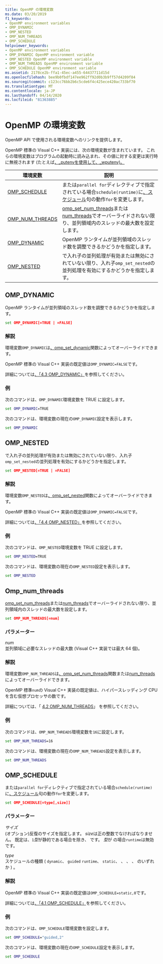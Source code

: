 ```yaml
---
title: OpenMP の環境変数
ms.date: 03/20/2019
f1_keywords:
- OpenMP environment variables
- OMP_DYNAMIC
- OMP_NESTED
- OMP_NUM_THREADS
- OMP_SCHEDULE
helpviewer_keywords:
- OpenMP environment variables
- OMP_DYNAMIC OpenMP environment variable
- OMP_NESTED OpenMP environment variable
- OMP_NUM_THREADS OpenMP environment variable
- OMP_SCHEDULE OpenMP environment variable
ms.assetid: 2178ce2b-ffa1-45ec-a455-64437711d15d
ms.openlocfilehash: bee9b0fbdf147ee962ff92d0b3b9ff57d4209f84
ms.sourcegitcommit: c123cc76bb2b6c5cde6f4c425ece420ac733bf70
ms.translationtype: MT
ms.contentlocale: ja-JP
ms.lasthandoff: 04/14/2020
ms.locfileid: "81363885"
---
```

# <a name="openmp-environment-variables"></a>OpenMP の環境変数

OpenMP API で使用される環境変数へのリンクを提供します。

OpenMP 標準の Visual C++ 実装には、次の環境変数が含まれています。 これらの環境変数はプログラムの起動時に読み込まれ、その値に対する変更は実行時に無視されます (たとえば[、_putenvを使用して、_wputenv)。](../../../c-runtime-library/reference/putenv-wputenv.md)

|環境変数|説明|
|--------------------|-----------|
|[OMP_SCHEDULE](#omp-schedule)|または`parallel for`ディレクティブで指定されている場合`schedule(runtime)`に[、スケジュール](openmp-clauses.md#schedule)句の動作`for`を変更します。|
|[OMP_NUM_THREADS](#omp-num-threads)|[omp_set_num_threads](openmp-functions.md#omp-set-num-threads)または[num_threads](openmp-clauses.md#num-threads)でオーバーライドされない限り、並列領域内のスレッドの最大数を設定します。|
|[OMP_DYNAMIC](#omp-dynamic)|OpenMP ランタイムが並列領域のスレッド数を調整できるかどうかを指定します。|
|[OMP_NESTED](#omp-nested)|で入れ子の並列処理が有効または無効にされていない限り、入れ子`omp_set_nested`の並列処理を有効にするかどうかを指定します。|

## <a name="omp_dynamic"></a><a name="omp-dynamic"></a>OMP_DYNAMIC

OpenMP ランタイムが並列領域のスレッド数を調整できるかどうかを指定します。

```cmd
set OMP_DYNAMIC[=TRUE | =FALSE]
```

### <a name="remarks"></a>解説

環境変数`OMP_DYNAMIC`は[、omp_set_dynamic](openmp-functions.md#omp-set-dynamic)関数によってオーバーライドできます。

OpenMP 標準の Visual C++ 実装の既定値は`OMP_DYNAMIC=FALSE`です。

詳細については[、「4.3 OMP_DYNAMIC」](../../../parallel/openmp/4-3-omp-dynamic.md)を参照してください。

### <a name="example"></a>例

次のコマンドは、`OMP_DYNAMIC`環境変数を TRUE に設定します。

```cmd
set OMP_DYNAMIC=TRUE
```

次のコマンドは、環境変数の現在の`OMP_DYNAMIC`設定を表示します。

```cmd
set OMP_DYNAMIC
```

## <a name="omp_nested"></a><a name="omp-nested"></a>OMP_NESTED

で入れ子の並列処理が有効または無効にされていない限り、入れ子`omp_set_nested`の並列処理を有効にするかどうかを指定します。

```cmd
set OMP_NESTED[=TRUE | =FALSE]
```

### <a name="remarks"></a>解説

環境変数`OMP_NESTED`は[、omp_set_nested](openmp-functions.md#omp-set-nested)関数によってオーバーライドできます。

OpenMP 標準の Visual C++ 実装の既定値は`OMP_DYNAMIC=FALSE`です。

詳細については[、「4.4 OMP_NESTED」](../../../parallel/openmp/4-4-omp-nested.md)を参照してください。

### <a name="example"></a>例

次のコマンドは、`OMP_NESTED`環境変数を TRUE に設定します。

```cmd
set OMP_NESTED=TRUE
```

次のコマンドは、環境変数の現在の`OMP_NESTED`設定を表示します。

```cmd
set OMP_NESTED
```

## <a name="omp_num_threads"></a><a name="omp-num-threads"></a>Omp_num_threads

[omp_set_num_threads](openmp-functions.md#omp-set-num-threads)または[num_threads](openmp-clauses.md#num-threads)でオーバーライドされない限り、並列領域内のスレッドの最大数を設定します。

```cmd
set OMP_NUM_THREADS[=num]
```

### <a name="parameters"></a>パラメーター

*num*<br/>
並列領域に必要なスレッドの最大数 (Visual C++ 実装では最大 64 個)。

### <a name="remarks"></a>解説

環境変数`OMP_NUM_THREADS`は[、omp_set_num_threads](openmp-functions.md#omp-set-num-threads)関数または[num_threads](openmp-clauses.md#num-threads)によってオーバーライドできます。

OpenMP 標準`num`の Visual C++ 実装の既定値は、ハイパースレッディング CPU を含む仮想プロセッサの数です。

詳細については、「 [4.2 OMP_NUM_THREADS](../../../parallel/openmp/4-2-omp-num-threads.md)」 を参照してください。

### <a name="example"></a>例

次のコマンドは、`OMP_NUM_THREADS`環境変数を`16`に設定します。

```cmd
set OMP_NUM_THREADS=16
```

次のコマンドは、環境変数の現在の`OMP_NUM_THREADS`設定を表示します。

```cmd
set OMP_NUM_THREADS
```

## <a name="omp_schedule"></a><a name="omp-schedule"></a>OMP_SCHEDULE

または`parallel for`ディレクティブで指定されている場合`schedule(runtime)`に[、スケジュール](openmp-clauses.md#schedule)句の動作`for`を変更します。

```cmd
set OMP_SCHEDULE[=type[,size]]
```

### <a name="parameters"></a>パラメーター

*サイズ*<br/>
(オプション)反復のサイズを指定します。 *size*は正の整数でなければなりません。 既定は、`1`*型*が静的である場合を除き、 です。 *型*が の場合`runtime`は無効です。

*type*<br/>
スケジュールの種類 ( `dynamic`、 `guided` `runtime`、 `static`、 、 、 、 のいずれか ) 。

### <a name="remarks"></a>解説

OpenMP 標準の Visual C++ 実装の既定値は`OMP_SCHEDULE=static,0`です。

詳細については[、「4.1 OMP_SCHEDULE」](../../../parallel/openmp/4-1-omp-schedule.md)を参照してください。

### <a name="example"></a>例

次のコマンドは、`OMP_SCHEDULE`環境変数を設定します。

```cmd
set OMP_SCHEDULE="guided,2"
```

次のコマンドは、環境変数の現在の`OMP_SCHEDULE`設定を表示します。

```cmd
set OMP_SCHEDULE
```
